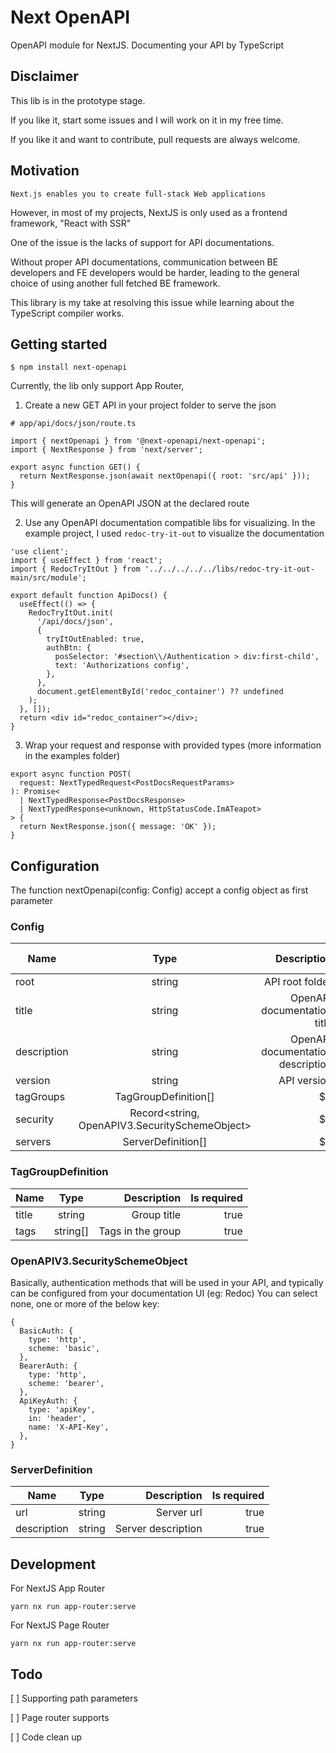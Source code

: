 # Next OpenAPI

OpenAPI module for NextJS. 
Documenting your API by TypeScript

## Disclaimer
This lib is in the prototype stage.

If you like it, start some issues and I will work on it in my free time.

If you like it and want to contribute, pull requests are always welcome.

## Motivation

```
Next.js enables you to create full-stack Web applications
```

However, in most of my projects, NextJS is only used as a frontend framework, "React with SSR"

One of the issue is the lacks of support for API documentations.

Without proper API documentations, communication between BE developers and FE developers would be harder, leading to the general choice of using another full fetched BE framework.

This library is my take at resolving this issue while learning about the TypeScript compiler works.

## Getting started

```
$ npm install next-openapi
```

Currently, the lib only support App Router,
1. Create a new GET API in your project folder to serve the json

```
# app/api/docs/json/route.ts

import { nextOpenapi } from '@next-openapi/next-openapi';
import { NextResponse } from 'next/server';

export async function GET() {
  return NextResponse.json(await nextOpenapi({ root: 'src/api' }));
}
```

This will generate an OpenAPI JSON at the declared route

2. Use any OpenAPI documentation compatible libs for visualizing.
In the example project, I used `redoc-try-it-out` to visualize the documentation

```
'use client';
import { useEffect } from 'react';
import { RedocTryItOut } from '../../../../../libs/redoc-try-it-out-main/src/module';

export default function ApiDocs() {
  useEffect(() => {
    RedocTryItOut.init(
      '/api/docs/json',
      {
        tryItOutEnabled: true,
        authBtn: {
          posSelector: '#section\\/Authentication > div:first-child',
          text: 'Authorizations config',
        },
      },
      document.getElementById('redoc_container') ?? undefined
    );
  }, []);
  return <div id="redoc_container"></div>;
}
```

3. Wrap your request and response with provided types (more information in the examples folder)
```
export async function POST(
  request: NextTypedRequest<PostDocsRequestParams>
): Promise<
  | NextTypedResponse<PostDocsResponse>
  | NextTypedResponse<unknown, HttpStatusCode.ImATeapot>
> {
  return NextResponse.json({ message: 'OK' });
}
```

## Configuration

The function nextOpenapi(config: Config) accept a config object as first parameter

### Config
| Name        |                      Type                      |                       Description | Is required |
| ----------- | :--------------------------------------------: | --------------------------------: | ----------: |
| root        |                     string                     |                   API root folder |        true |
| title       |                     string                     |       OpenAPI documentation title |
| description |                     string                     | OpenAPI documentation description |
| version     |                     string                     |                       API version |
| tagGroups   |              TagGroupDefinition[]              |                                $1 |
| security    | Record<string, OpenAPIV3.SecuritySchemeObject> |                                $1 |
| servers     |               ServerDefinition[]               |                                $1 |

### TagGroupDefinition

| Name  |   Type   |       Description | Is required |
| ----- | :------: | ----------------: | ----------: |
| title |  string  |       Group title |        true |
| tags  | string[] | Tags in the group |        true |



### OpenAPIV3.SecuritySchemeObject
Basically, authentication methods that will be used in your API, and typically can be configured from your documentation UI (eg: Redoc)
You can select none, one or more of the below key:

```
{
  BasicAuth: {
    type: 'http',
    scheme: 'basic',
  },
  BearerAuth: {
    type: 'http',
    scheme: 'bearer',
  },
  ApiKeyAuth: {
    type: 'apiKey',
    in: 'header',
    name: 'X-API-Key',
  },
}
```

### ServerDefinition

| Name        |  Type  |        Description | Is required |
| ----------- | :----: | -----------------: | ----------: |
| url         | string |         Server url |        true |
| description | string | Server description |        true |


## Development

For NextJS App Router
```
yarn nx run app-router:serve
```

For NextJS Page Router
```
yarn nx run app-router:serve
```

## Todo

[ ] Supporting path parameters

[ ] Page router supports

[ ] Code clean up
